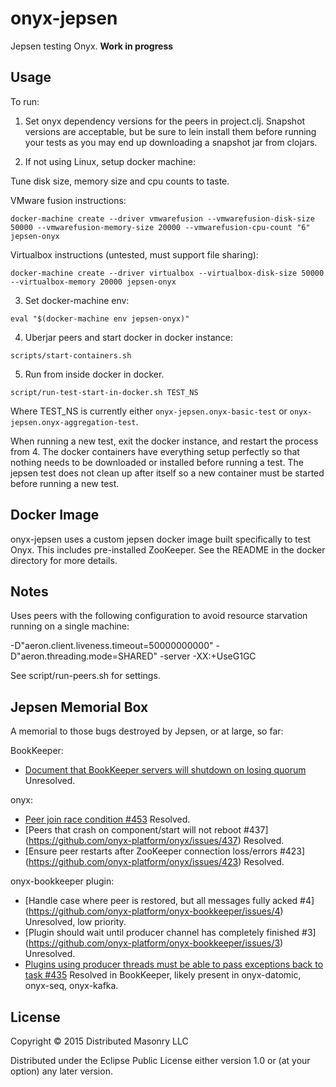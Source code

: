 # onyx-jepsen

Jepsen testing Onyx. **Work in progress**

## Usage

To run:

1. Set onyx dependency versions for the peers in project.clj.
   Snapshot versions are acceptable, but be sure to lein install them before
   running your tests as you may end up downloading a snapshot jar from
   clojars.

2. If not using Linux, setup docker machine:

Tune disk size, memory size and cpu counts to taste.

VMware fusion instructions:
```
docker-machine create --driver vmwarefusion --vmwarefusion-disk-size 50000 --vmwarefusion-memory-size 20000 --vmwarefusion-cpu-count "6" jepsen-onyx
```

Virtualbox instructions (untested, must support file sharing):
```
docker-machine create --driver virtualbox --virtualbox-disk-size 50000 --virtualbox-memory 20000 jepsen-onyx
```

3. Set docker-machine env:
```
eval "$(docker-machine env jepsen-onyx)"
```

4. Uberjar peers and start docker in docker instance:
```
scripts/start-containers.sh
```

5. Run from inside docker in docker.
```
script/run-test-start-in-docker.sh TEST_NS
```

Where TEST_NS is currently either `onyx-jepsen.onyx-basic-test` or `onyx-jepsen.onyx-aggregation-test`.

When running a new test, exit the docker instance, and restart the process from
4. The docker containers have everything setup perfectly so that nothing needs
to be downloaded or installed before running a test. The jepsen test does not
clean up after itself so a new container must be started before running a new test.

## Docker Image

onyx-jepsen uses a custom jepsen docker image built specifically to test Onyx.
This includes pre-installed ZooKeeper. See the README in the docker directory
for more details.

## Notes

Uses peers with the following configuration to avoid resource starvation running on a single machine:

-D"aeron.client.liveness.timeout=50000000000" -D"aeron.threading.mode=SHARED" -server -XX:+UseG1GC 

See script/run-peers.sh for settings.

## Jepsen Memorial Box

A memorial to those bugs destroyed by Jepsen, or at large, so far:

BookKeeper:

* [Document that BookKeeper servers will shutdown on losing quorum](https://issues.apache.org/jira/browse/BOOKKEEPER-882) Unresolved.

onyx:

* [Peer join race condition #453](https://github.com/onyx-platform/onyx/issues/453) Resolved.
* [Peers that crash on component/start will not reboot #437] (https://github.com/onyx-platform/onyx/issues/437) Resolved. 
* [Ensure peer restarts after ZooKeeper connection loss/errors #423] (https://github.com/onyx-platform/onyx/issues/423) Resolved.

onyx-bookkeeper plugin:
* [Handle case where peer is restored, but all messages fully acked #4] (https://github.com/onyx-platform/onyx-bookkeeper/issues/4) Unresolved, low priority.
* [Plugin should wait until producer channel has completely finished #3] (https://github.com/onyx-platform/onyx-bookkeeper/issues/3) Unresolved.
* [Plugins using producer threads must be able to pass exceptions back to task #435](https://github.com/onyx-platform/onyx/issues/435) Resolved in BookKeeper, likely present in onyx-datomic, onyx-seq, onyx-kafka.

## License

Copyright © 2015 Distributed Masonry LLC

Distributed under the Eclipse Public License either version 1.0 or (at
your option) any later version.
